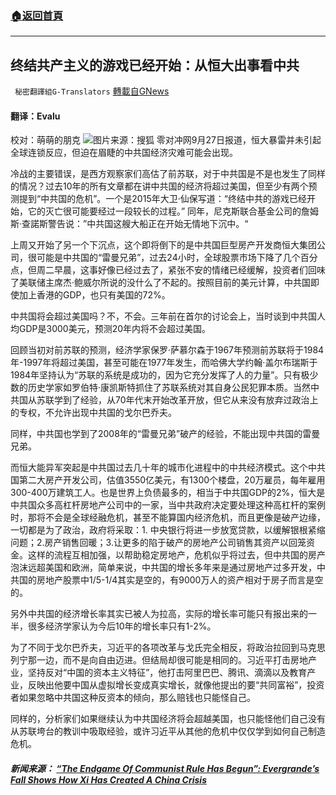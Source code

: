 ###  [:house:返回首頁](https://github.com/ourhimalayas/txt)
---


## 终结共产主义的游戏已经开始：从恒大出事看中共
` 秘密翻譯組G-Translators` [轉載自GNews](https://gnews.org/zh-hans/1559769/)

#### 翻译：Evalu
校对：萌萌的朋克
![](https://assets.gnews.org/wp-content/uploads/2021/09/1-9-scaled.jpeg)图片来源：搜狐
零对冲网9月27日报道，恒大暴雷并未引起全球连锁反应，但迫在眉睫的中共国经济灾难可能会出现。

冷战的主要错误，是西方观察家们高估了前苏联，对于中共国是不是也发生了同样的情况？过去10年的所有文章都在讲中共国的经济将超过美国，但至少有两个预测提到“中共国的危机”。一个是2015年大卫·仙保写道：“终结中共的游戏已经开始，它的灭亡很可能要经过一段较长的过程。” 同年，尼克斯联合基金公司的詹姆斯·查諾斯警告说：”中共国这艘大船正在开始无情地下沉中。“

上周又开始了另一个下沉点，这个即将倒下的是中共国巨型房产开发商恒大集团公司，很可能是中共国的“雷曼兄弟”，过去24小时，全球股票市场下降了几个百分点，但周二早晨，这事好像已经过去了，紧张不安的情绪已经缓解，投资者们回味了美联储主席杰·鲍威尔所说的没什么了不起的。按照目前的美元计算，中共国即使加上香港的GDP，也只有美国的72%。

中共国将会超过美国吗？不，不会。三年前在首尔的讨论会上，当时谈到中共国人均GDP是3000美元，预测20年内将不会超过美国。

回顾当初对前苏联的预测，经济学家保罗·萨慕尔森于1967年预测前苏联将于1984年-1997年将超过美国，甚至可能在1977年发生，而哈佛大学约翰·盖尔布瑞斯于1984年坚持认为“苏联的系统是成功的，因为它充分发挥了人的力量”。只有极少数的历史学家如罗伯特·康凯斯特抓住了苏联系统对其自身公民犯罪本质。当然中共国从苏联学到了经验，从70年代末开始改革开放，但它从来没有放弃过政治上的专权，不允许出现中共国的戈尔巴乔夫。

同样，中共国也学到了2008年的“雷曼兄弟”破产的经验，不能出现中共国的雷曼兄弟。

而恒大能异军突起是中共国过去几十年的城市化进程中的中共经济模式。这个中共国第二大房产开发公司，估值3550亿美元，有1300个楼盘，20万雇员，每年雇用300-400万建筑工人。也是世界上负债最多的，相当于中共国GDP的2%，恒大是中共国众多高杠杆房地产公司中的一家，当中共政府决定要处理这种高杠杆的案例时，那将不会是全球经融危机，甚至不能算国内经济危机，而且更像是破产边缘，一切都是为了政治，政府将采取：1. 中央银行将进一步放宽贷款，以缓解银根紧缩问题；2.房产销售回暖；3.让更多的陷于破产的房地产公司销售其资产以回笼资金。这样的流程互相加强，以帮助稳定房地产，危机似乎将过去，但中共国的房产泡沫远超美国和欧洲，简单来说，中共国的增长多年来是通过房地产过多开发，中共国的房地产股票中1/5-1/4其实是空的，有9000万人的资产相对于房子而言是空的。

另外中共国的经济增长率其实已被人为拉高，实际的增长率可能只有报出来的一半，很多经济学家认为今后10年的增长率只有1-2%。

为了不同于戈尔巴乔夫，习近平的各项改革与戈氏完全相反，将政治拉回到马克思列宁那一边，而不是向自由迈进。但结局却很可能是相同的。习近平打击房地产业，坚持反对“中国的资本主义特征”，他打击阿里巴巴、腾讯、滴滴以及教育产业，反映出他要中国从虚拟增长变成真实增长，就像他提出的要“共同富裕”，投资者如果忽略中共国这种反资本的倾向，那么赔钱也只能怪自己。

同样的，分析家们如果继续认为中共国经济将会超越美国，也只能怪他们自己没有从苏联垮台的教训中吸取经验，或许习近平从其他的危机中仅仅学到如何自己制造危机。

##### 新闻来源： [“The Endgame Of Communist Rule Has Begun”: Evergrande’s Fall Shows How Xi Has Created A China Crisis](https://www.zerohedge.com/geopolitical/fergsuon-evergrandes-fall-shows-how-xi-has-created-china-crisis)
